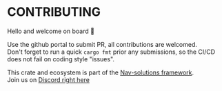 CONTRIBUTING
============

Hello and welcome on board :wave:

Use the github portal to submit PR, all contributions are welcomed.  
Don't forget to run a quick `cargo fmt` prior any submissions, so the CI/CD does not fail
on coding style "issues".

This crate and ecosystem is part of the [Nav-solutions framework](https://github.com/nav-solutions).  
Join us on [Discord right here](https://discord.gg/EqhEBXBmJh)
